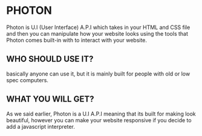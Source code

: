 # PHOTON
Photon is U.I (User Interface) A.P.I which takes in your HTML and CSS file and then you can manipulate how your website looks
using the tools that Photon comes built-in with to interact with your website.

## WHO SHOULD USE IT?

basically anyone can use it, but it is mainly built for people with old or low spec computers.

## WHAT YOU WILL GET?
As we said earlier, Photon is a U.I A.P.I meaning that its built for making look beautiful, however you can make your website
responsive if you decide to add a javascript interpreter.
